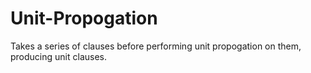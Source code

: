 # Unit-Propogation
Takes a series of clauses before performing unit propogation on them, producing unit clauses.

